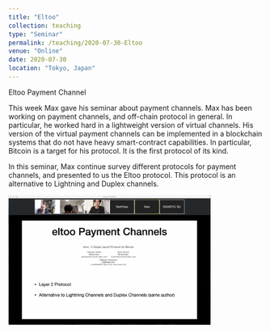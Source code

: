 ```yaml
---
title: "Eltoo"
collection: teaching
type: "Seminar"
permalink: /teaching/2020-07-30-Eltoo
venue: "Online"
date: 2020-07-30
location: "Tokyo, Japan"
---
```


Eltoo Payment Channel

This week Max gave his seminar about payment channels. Max has been working on payment channels, and off-chain protocol in general. In particular, he worked hard in a lightweight version of virtual channels. His version of the virtual payment channels can be implemented in a blockchain systems that do not have heavy smart-contract capabilities. In particular, Bitcoin is a target for his protocol.  It is the first protocol of its kind.

In this seminar, Max continue survey different protocols for payment channels, and presented to us the Eltoo protocol. This protocol is an alternative to Lightning and Duplex channels.

<img src="/images/teaching/2020-07-30/max-seminar.png" width="400">



